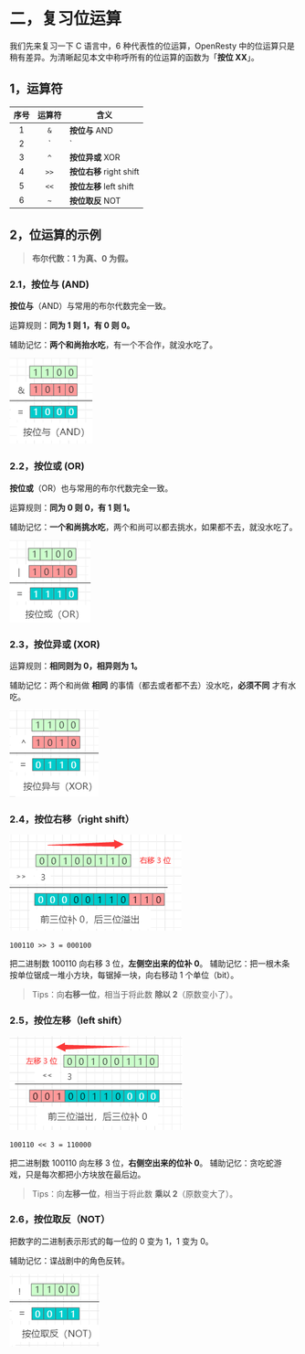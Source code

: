 # 二，复习位运算

我们先来复习一下 C 语言中，6 种代表性的位运算，OpenResty 中的位运算只是稍有差异。为清晰起见本文中称呼所有的位运算的函数为「**按位 XX**」。

## 1，运算符
| 序号 | 运算符 | 含义 |
|:----:|:----:|----|
| 1 | `&` | **按位与** AND |
| 2 | `|` | **按位或** OR |
| 3 | `^` | **按位异或** XOR |
| 4 | `>>` | **按位右移** right shift |
| 5 | `<<` | **按位左移** left shift |
| 6 | `~` |  **按位取反** NOT |

## 2，位运算的示例

> **布尔代数：1 为真、0 为假。**

### 2.1，**按位与** (AND)
**按位与**（AND）与常用的布尔代数完全一致。

运算规则：**同为 1 则 1，有 0 则 0。**

辅助记忆：**两个和尚抬水吃**，有一个不合作，就没水吃了。

![](../images/bit_band.png)

### 2.2，**按位或** (OR)
**按位或**（OR）也与常用的布尔代数完全一致。

运算规则：**同为 0 则 0，有 1 则 1。**

辅助记忆：**一个和尚挑水吃**，两个和尚可以都去挑水，如果都不去，就没水吃了。

![](../images/bit_bor.png)

### 2.3，**按位异或** (XOR)

运算规则：**相同则为 0，相异则为 1。**

辅助记忆：两个和尚做 **相同** 的事情（都去或者都不去）没水吃，**必须不同** 才有水吃。

![](../images/bit_bxor.png)

### 2.4，**按位右移**（right shift）

![](../images/bit_rshift.png)

```
100110 >> 3 = 000100
```


把二进制数 100110 向右移 3 位，**左侧空出来的位补 0**。
辅助记忆：把一根木条按单位锯成一堆小方块，每锯掉一块，向右移动 1 个单位（bit）。

> Tips：向**右移一位**，相当于将此数 **除以 2**（原数变小了）。

### 2.5，**按位左移**（left shift）

![](../images/bit_lshift.png)
```
100110 << 3 = 110000
```
把二进制数 100110 向左移 3 位，**右侧空出来的位补 0**。
辅助记忆：贪吃蛇游戏，只是每次都把小方块放在最后边。

> Tips：向**左移一位**，相当于将此数 **乘以 2**（原数变大了）。

### 2.6，**按位取反**（NOT）
把数字的二进制表示形式的每一位的 0 变为 1，1 变为 0。

辅助记忆：谍战剧中的角色反转。

![](../images/bit_bnot.png)

